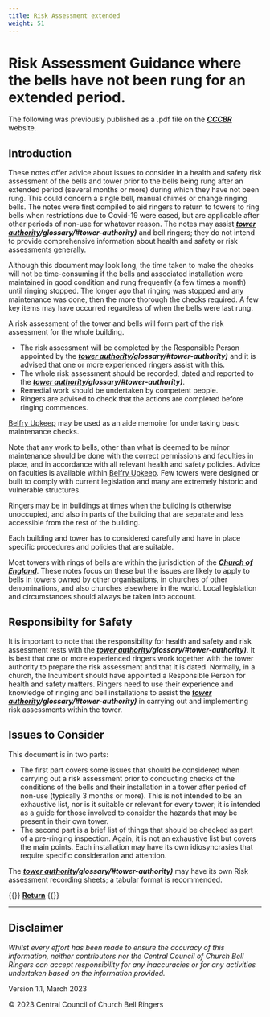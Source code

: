 ```yaml
---
title: Risk Assessment extended
weight: 51
---
```


# Risk Assessment Guidance where the bells have not been rung for an extended period.

The following was previously published as a .pdf file on the ***[CCCBR](https://runningatower.cccbr.org.uk/docs/glossary/#CCCBR)*** website.

## Introduction

These notes offer advice about issues to consider in a health and safety risk assessment of the bells and tower prior to the bells being rung after an extended period (several months or more) during which they have not been rung.
This could concern a single bell, manual chimes or change ringing bells.
The notes were first compiled to aid ringers to return to towers to ring bells when restrictions due to Covid-19 were eased, but are applicable after other periods of non-use for whatever reason. 
The notes may assist ***[tower authority](https://runningatower.cccbr.org.uk/docs)/glossary/#tower-authority)*** and bell ringers; they do not intend to provide comprehensive information about health and safety or risk assessments generally. 

Although this document may look long, the time taken to make the checks will not be time-consuming if the bells and associated installation were maintained in good condition and rung frequently (a few times a month) until ringing stopped. The longer ago that ringing was stopped and any maintenance was done, then the more thorough the checks required. A few key items may have occurred regardless of when the bells were last rung.

A risk assessment of the tower and bells will form part of the risk assessment for the whole building.
- The risk assessment will be completed by the Responsible Person appointed by the ***[tower authority](https://runningatower.cccbr.org.uk/docs)/glossary/#tower-authority)*** and it is advised that one or more experienced ringers assist with this.
- The whole risk assessment should be recorded, dated and reported to the ***[tower authority](https://runningatower.cccbr.org.uk/docs)/glossary/#tower-authority)***.
- Remedial work should be undertaken by competent people.
- Ringers are advised to check that the actions are completed before ringing commences.

[Belfry Upkeep](https://belfryupkeep.cccbr.org.uk/docs/010-introduction/) may be used as an aide memoire for undertaking basic maintenance checks.

Note that any work to bells, other than what is deemed to be minor maintenance should be done with the correct permissions and faculties in place, and in accordance with all relevant health and safety policies. Advice on faculties is available within [Belfry Upkeep](https://belfryupkeep.cccbr.org.uk/docs/030-faculty-rules/). Few towers were designed or built to comply with current legislation and many are extremely historic and vulnerable structures.

Ringers may be in buildings at times when the building is otherwise unoccupied, and also in parts of the building that are separate and less accessible from the rest of the building.

Each building and tower has to considered carefully and have in place specific procedures and policies that are suitable.

Most towers with rings of bells are within the jurisdiction of the ***[Church of England](https://runningatower.cccbr.org.uk/docs/glossary/#church-of-england)***. These notes focus on these but the issues are likely to apply to bells in towers owned by other organisations, in churches of other denominations, and also churches elsewhere in the world. Local legislation and circumstances should always be taken into account.

## Responsibilty for Safety

It is important to note that the responsibility for health and safety and risk assessment rests with the ***[tower authority](https://runningatower.cccbr.org.uk/docs)/glossary/#tower-authority)***.
It is best that one or more experienced ringers work together with the tower authority to prepare the risk assessment and that it is dated.
Normally, in a church, the Incumbent should have appointed a Responsible Person for health and safety matters.
Ringers need to use their experience and knowledge of ringing and bell installations to assist the ***[tower authority](https://runningatower.cccbr.org.uk/docs)/glossary/#tower-authority)*** in carrying out and implementing risk assessments within the tower. 

## Issues to Consider

This document is in two parts:
- The first part covers some issues that should be considered when carrying out a risk assessment prior to conducting checks of the conditions of the bells and their installation in a tower after period of non-use (typically 3 months or more). This is not intended to be an exhaustive list, nor is it suitable or relevant for every tower; it is intended as a guide for those involved to consider the hazards that may be present in their own tower.
- The second part is a brief list of things that should be checked as part of a pre-ringing inspection. Again, it is not an exhaustive list but covers the main points. Each installation may have its own idiosyncrasies that require specific consideration and attention.

The ***[tower authority](https://runningatower.cccbr.org.uk/docs)/glossary/#tower-authority)*** may have its own Risk assessment recording sheets; a tabular format is recommended.

{{<hint info>}}
**[Return](https://runningatower.cccbr.org.uk/docs/healthsafety/)**
{{</hint>}}

----

## Disclaimer
 
*Whilst every effort has been made to ensure the accuracy of this information, neither contributors nor the Central Council of Church Bell Ringers can accept responsibility for any inaccuracies or for any activities undertaken based on the information provided.*

Version 1.1, March 2023

© 2023 Central Council of Church Bell Ringers
